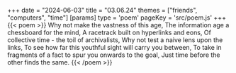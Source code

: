 +++
date = "2024-06-03"
title = "03.06.24"
themes = ["friends", "computers", "time"]
[params]
  type = 'poem'
  pageKey = 'src/poem.js'
+++
{{< poem >}}
Why not make the vastness of this age,
The information age a chessboard for the mind,
A racetrack built on hyperlinks and eons,
Of collective time - the toil of archivalists,
Why not test a naive lens upon the links,
To see how far this youthful sight will carry you between,
To take in fragments of a fact to spur you onwards to the goal,
Just time before the other finds the same.
{{< /poem >}}